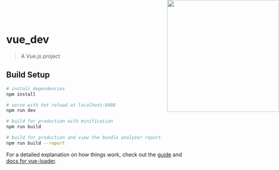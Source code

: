 # vue_dev

> A Vue.js project

<img src='https://images.gitee.com/uploads/images/2019/0222/165959_cdcce79a_1540483.png' style=' width:300px;height:100 px;position:absolute; right:0;top: 0;'/>

## Build Setup

``` bash
# install dependencies
npm install

# serve with hot reload at localhost:8080
npm run dev

# build for production with minification
npm run build

# build for production and view the bundle analyzer report
npm run build --report
```

For a detailed explanation on how things work, check out the [guide](http://vuejs-templates.github.io/webpack/) and [docs for vue-loader](http://vuejs.github.io/vue-loader).
